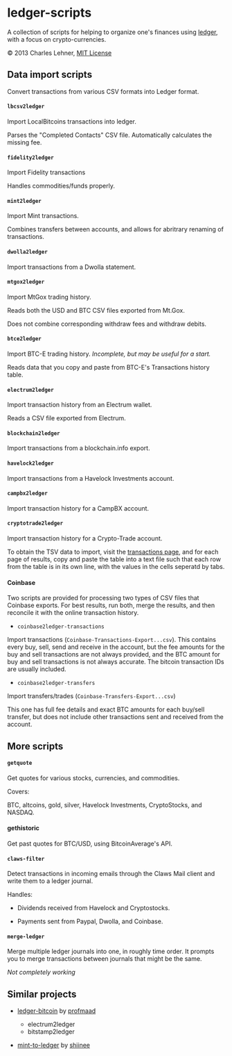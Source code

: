 ledger-scripts
==============

A collection of scripts for helping to organize one's finances using
[ledger](ledger-cli.org),
with a focus on crypto-currencies.

© 2013 Charles Lehner, [MIT License](http://cel.mit-license.org/)

Data import scripts
-------------------

Convert transactions from various CSV formats into Ledger format.

#### `lbcsv2ledger`
Import LocalBitcoins transactions into ledger.

Parses the "Completed Contacts" CSV file. Automatically calculates the missing
fee.

#### `fidelity2ledger`
Import Fidelity transactions

Handles commodities/funds properly.

#### `mint2ledger`
Import Mint transactions.

Combines transfers between accounts, and allows for abritrary renaming of
transactions.

#### `dwolla2ledger`
Import transactions from a Dwolla statement.

#### `mtgox2ledger`
Import MtGox trading history.

Reads both the USD and BTC CSV files exported from Mt.Gox.

Does not combine corresponding withdraw fees and withdraw debits.

#### `btce2ledger`
Import BTC-E trading history. *Incomplete, but may be useful for a start.*

Reads data that you copy and paste from BTC-E's Transactions history table.

#### `electrum2ledger`
Import transaction history from an Electrum wallet.

Reads a CSV file exported from Electrum.

#### `blockchain2ledger`
Import transactions from a blockchain.info export.

#### `havelock2ledger`
Import transactions from a Havelock Investments account.

#### `campbx2ledger`
Import transaction history for a CampBX account.

#### `cryptotrade2ledger`
Import transaction history for a Crypto-Trade account.

To obtain the TSV data to import, visit the
[transactions page](https://crypto-trade.com/member/transactions), and for each
page of results, copy and paste the table into a text file such that each row
from the table is in its own line, with the values in the cells seperatd by tabs.

#### Coinbase

Two scripts are provided for processing two types of CSV files that Coinbase
exports. For best results, run both, merge the results, and then reconcile it
with the online transaction history.

* `coinbase2ledger-transactions`

Import transactions (`Coinbase-Transactions-Export...csv`). This contains every
buy, sell, send and receive in the account, but the fee amounts for the buy and
sell transactions are not always provided, and the BTC amount for buy and sell
transactions is not always accurate. The bitcoin transaction IDs are usually
included.

* `coinbase2ledger-transfers`

Import transfers/trades (`Coinbase-Transfers-Export...csv`)

This one has full fee details and exact BTC amounts for each buy/sell transfer,
but does not include other transactions sent and received from the account.

More scripts
------------

#### `getquote`

Get quotes for various stocks, currencies, and commodities.

Covers:

BTC, altcoins, gold, silver, Havelock Investments, CryptoStocks,
and NASDAQ.

#### gethistoric

Get past quotes for BTC/USD, using BitcoinAverage's API.

#### `claws-filter`

Detect transactions in incoming emails through the Claws Mail client and write
them to a ledger journal.

Handles:

* Dividends received from Havelock and Cryptostocks.

* Payments sent from Paypal, Dwolla, and Coinbase.

#### `merge-ledger`

Merge multiple ledger journals into one, in roughly time order. It prompts you to
merge transactions between journals that might be the same.

*Not completely working*

Similar projects
----------------

* [ledger-bitcoin](https://github.com/profmaad/ledger-bitcoin) by
[profmaad](https://github.com/profmaad)

    * electrum2ledger
    * bitstamp2ledger

* [mint-to-ledger](https://github.com/shiinee/mint-to-ledger) by
  [shiinee](https://github.com/shiinee/mint-to-ledger)


